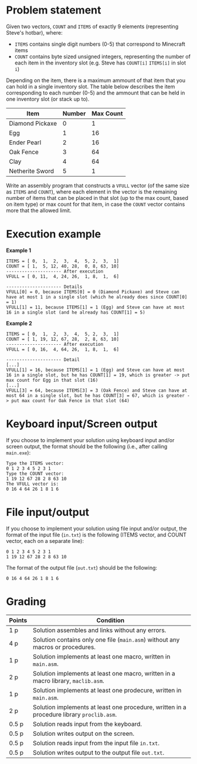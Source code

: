 # Problem statement

Given two vectors, `COUNT` and `ITEMS` of exactly 9 elements (representing Steve's hotbar), where:

- `ITEMS` contains single digit numbers (0-5) that correspond to Minecraft items
- `COUNT` contains byte sized unsigned integers, representing the number of each item in the inventory slot (e.g. Steve has `COUNT[i]` `ITEMS[i]` in slot `i`)

Depending on the item, there is a maximum ammount of that item that you can hold in a single inventory slot. The table below describes the item corresponding to each number (0-5) and the ammount that can be held in one inventory slot (or stack up to).

Item | Number | Max Count
| - | - | - |
Diamond Pickaxe | 0 | 1
Egg | 1 | 16
Ender Pearl | 2 | 16
Oak Fence | 3 | 64
Clay | 4 | 64
Netherite Sword | 5 | 1

Write an assembly program that constructs a `VFULL` vector (of the same size as `ITEMS` and `COUNT`), where each element in the vector is the remaining number of items that can be placed in that slot (up to the max count, based on item type) or max count for that item, in case the `COUNT` vector contains more that the allowed limit.


# Execution example

**Example 1**
```
ITEMS = [ 0,  1,  2,  3,  4,  5, 2,  3,  1]
COUNT = [ 1,  5, 12, 40, 28,  0, 8, 63, 10]
--------------------- After execution
VFULL = [ 0, 11,  4, 24, 26,  1, 8,  1,  6]

--------------------- Details
VFULL[0] = 0, because ITEMS[0] = 0 (Diamond Pickaxe) and Steve can have at most 1 in a single slot (which he already does since COUNT[0] = 1)
VFULL[1] = 11, because ITEMS[1] = 1 (Egg) and Steve can have at most 16 in a single slot (and he already has COUNT[1] = 5)
```


**Example 2**
```
ITEMS = [ 0,  1,  2,  3,  4,  5, 2,  3,  1]
COUNT = [ 1, 19, 12, 67, 28,  2, 8, 63, 10]
--------------------- After execution
VFULL = [ 0, 16,  4, 64, 26,  1, 8,  1,  6]

--------------------- Detail
[...]
VFULL[1] = 16, because ITEMS[1] = 1 (Egg) and Steve can have at most 16 in a single slot, but he has COUNT[1] = 19, which is greater -> put max count for Egg in that slot (16)
[...]
VFULL[3] = 64, because ITEMS[3] = 3 (Oak Fence) and Steve can have at most 64 in a single slot, but he has COUNT[3] = 67, which is greater -> put max count for Oak Fence in that slot (64)
```

# Keyboard input/Screen output

If you choose to implement your solution using keyboard input and/or screen output, the format should be the following (i.e., after calling `main.exe`):

```
Type the ITEMS vector:
0 1 2 3 4 5 2 3 1
Type the COUNT vector:
1 19 12 67 28 2 8 63 10
The VFULL vector is:
0 16 4 64 26 1 8 1 6
```

# File input/output

If you choose to implement your solution using file input and/or output, the format of the input file (`in.txt`) is the following (ITEMS vector, and COUNT vector, each on a separate line):

```
0 1 2 3 4 5 2 3 1
1 19 12 67 28 2 8 63 10
```

The format of the output file (`out.txt`) should be the following:

```
0 16 4 64 26 1 8 1 6
```


# Grading

Points | Condition
| - | - |
1 p | Solution assembles and links without any errors.
4 p | Solution contains only one file (`main.asm`) without any macros or procedures.
1 p | Solution implements at least one macro, written in `main.asm`.
2 p | Solution implements at least one macro, written in a macro library, `maclib.asm`.
1 p | Solution implements at least one prodecure, written in `main.asm`.
2 p | Solution implements at least one procedure, written in a procedure library `proclib.asm`.
0.5 p | Solution reads input from the keyboard.
0.5 p | Solution writes output on the screen.
0.5 p | Solution reads input from the input file `in.txt`.
0.5 p | Solution writes output to the output file `out.txt`.
